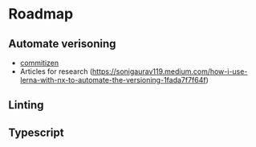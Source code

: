 # Roadmap

## Automate verisoning 
- [commitizen](https://github.com/commitizen/cz-cli)
- Articles for research (https://sonigaurav119.medium.com/how-i-use-lerna-with-nx-to-automate-the-versioning-1fada7f7f64f)

## Linting

## Typescript